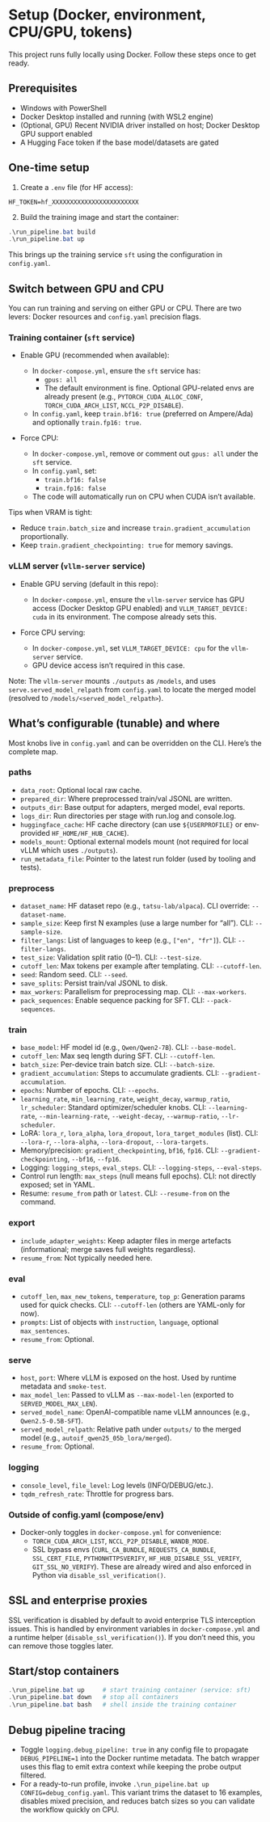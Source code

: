 # Setup (Docker, environment, CPU/GPU, tokens)

This project runs fully locally using Docker. Follow these steps once to get ready.

## Prerequisites
- Windows with PowerShell
- Docker Desktop installed and running (with WSL2 engine)
- (Optional, GPU) Recent NVIDIA driver installed on host; Docker Desktop GPU support enabled
- A Hugging Face token if the base model/datasets are gated

## One-time setup
1) Create a `.env` file (for HF access):

```
HF_TOKEN=hf_XXXXXXXXXXXXXXXXXXXXXXXX
```

2) Build the training image and start the container:

```powershell
.\run_pipeline.bat build
.\run_pipeline.bat up
```

This brings up the training service `sft` using the configuration in `config.yaml`.

## Switch between GPU and CPU

You can run training and serving on either GPU or CPU. There are two levers: Docker resources and `config.yaml` precision flags.

### Training container (`sft` service)
- Enable GPU (recommended when available):
  - In `docker-compose.yml`, ensure the `sft` service has:
    - `gpus: all`
    - The default environment is fine. Optional GPU-related envs are already present (e.g., `PYTORCH_CUDA_ALLOC_CONF`, `TORCH_CUDA_ARCH_LIST`, `NCCL_P2P_DISABLE`).
  - In `config.yaml`, keep `train.bf16: true` (preferred on Ampere/Ada) and optionally `train.fp16: true`.

- Force CPU:
  - In `docker-compose.yml`, remove or comment out `gpus: all` under the `sft` service.
  - In `config.yaml`, set:
    - `train.bf16: false`
    - `train.fp16: false`
  - The code will automatically run on CPU when CUDA isn’t available.

Tips when VRAM is tight:
- Reduce `train.batch_size` and increase `train.gradient_accumulation` proportionally.
- Keep `train.gradient_checkpointing: true` for memory savings.

### vLLM server (`vllm-server` service)
- Enable GPU serving (default in this repo):
  - In `docker-compose.yml`, ensure the `vllm-server` service has GPU access (Docker Desktop GPU enabled) and `VLLM_TARGET_DEVICE: cuda` in its environment. The compose already sets this.

- Force CPU serving:
  - In `docker-compose.yml`, set `VLLM_TARGET_DEVICE: cpu` for the `vllm-server` service.
  - GPU device access isn’t required in this case.

Note: The `vllm-server` mounts `./outputs` as `/models`, and uses `serve.served_model_relpath` from `config.yaml` to locate the merged model (resolved to `/models/<served_model_relpath>`).

## What’s configurable (tunable) and where

Most knobs live in `config.yaml` and can be overridden on the CLI. Here’s the complete map.

### paths
- `data_root`: Optional local raw cache.
- `prepared_dir`: Where preprocessed train/val JSONL are written.
- `outputs_dir`: Base output for adapters, merged model, eval reports.
- `logs_dir`: Run directories per stage with run.log and console.log.
- `huggingface_cache`: HF cache directory (can use `${USERPROFILE}` or env-provided `HF_HOME/HF_HUB_CACHE`).
- `models_mount`: Optional external models mount (not required for local vLLM which uses `./outputs`).
- `run_metadata_file`: Pointer to the latest run folder (used by tooling and tests).

### preprocess
- `dataset_name`: HF dataset repo (e.g., `tatsu-lab/alpaca`). CLI override: `--dataset-name`.
- `sample_size`: Keep first N examples (use a large number for “all”). CLI: `--sample-size`.
- `filter_langs`: List of languages to keep (e.g., `["en", "fr"]`). CLI: `--filter-langs`.
- `test_size`: Validation split ratio (0–1). CLI: `--test-size`.
- `cutoff_len`: Max tokens per example after templating. CLI: `--cutoff-len`.
- `seed`: Random seed. CLI: `--seed`.
- `save_splits`: Persist train/val JSONL to disk.
- `max_workers`: Parallelism for preprocessing map. CLI: `--max-workers`.
- `pack_sequences`: Enable sequence packing for SFT. CLI: `--pack-sequences`.

### train
- `base_model`: HF model id (e.g., `Qwen/Qwen2-7B`). CLI: `--base-model`.
- `cutoff_len`: Max seq length during SFT. CLI: `--cutoff-len`.
- `batch_size`: Per-device train batch size. CLI: `--batch-size`.
- `gradient_accumulation`: Steps to accumulate gradients. CLI: `--gradient-accumulation`.
- `epochs`: Number of epochs. CLI: `--epochs`.
- `learning_rate`, `min_learning_rate`, `weight_decay`, `warmup_ratio`, `lr_scheduler`: Standard optimizer/scheduler knobs. CLI: `--learning-rate`, `--min-learning-rate`, `--weight-decay`, `--warmup-ratio`, `--lr-scheduler`.
- LoRA: `lora_r`, `lora_alpha`, `lora_dropout`, `lora_target_modules` (list). CLI: `--lora-r`, `--lora-alpha`, `--lora-dropout`, `--lora-targets`.
- Memory/precision: `gradient_checkpointing`, `bf16`, `fp16`. CLI: `--gradient-checkpointing`, `--bf16`, `--fp16`.
- Logging: `logging_steps`, `eval_steps`. CLI: `--logging-steps`, `--eval-steps`.
- Control run length: `max_steps` (null means full epochs). CLI: not directly exposed; set in YAML.
- Resume: `resume_from` path or `latest`. CLI: `--resume-from` on the command.

### export
- `include_adapter_weights`: Keep adapter files in merge artefacts (informational; merge saves full weights regardless).
- `resume_from`: Not typically needed here.

### eval
- `cutoff_len`, `max_new_tokens`, `temperature`, `top_p`: Generation params used for quick checks. CLI: `--cutoff-len` (others are YAML-only for now).
- `prompts`: List of objects with `instruction`, `language`, optional `max_sentences`.
- `resume_from`: Optional.

### serve
- `host`, `port`: Where vLLM is exposed on the host. Used by runtime metadata and `smoke-test`.
- `max_model_len`: Passed to vLLM as `--max-model-len` (exported to `SERVED_MODEL_MAX_LEN`).
- `served_model_name`: OpenAI-compatible name vLLM announces (e.g., `Qwen2.5-0.5B-SFT`).
- `served_model_relpath`: Relative path under `outputs/` to the merged model (e.g., `autoif_qwen25_05b_lora/merged`).
- `resume_from`: Optional.

### logging
- `console_level`, `file_level`: Log levels (INFO/DEBUG/etc.).
- `tqdm_refresh_rate`: Throttle for progress bars.

### Outside of config.yaml (compose/env)
- Docker-only toggles in `docker-compose.yml` for convenience:
  - `TORCH_CUDA_ARCH_LIST`, `NCCL_P2P_DISABLE`, `WANDB_MODE`.
  - SSL bypass envs (`CURL_CA_BUNDLE`, `REQUESTS_CA_BUNDLE`, `SSL_CERT_FILE`, `PYTHONHTTPSVERIFY`, `HF_HUB_DISABLE_SSL_VERIFY`, `GIT_SSL_NO_VERIFY`). These are already wired and also enforced in Python via `disable_ssl_verification()`.

## SSL and enterprise proxies
SSL verification is disabled by default to avoid enterprise TLS interception issues. This is handled by environment variables in `docker-compose.yml` and a runtime helper (`disable_ssl_verification()`). If you don’t need this, you can remove those toggles later.

## Start/stop containers
```powershell
.\run_pipeline.bat up     # start training container (service: sft)
.\run_pipeline.bat down   # stop all containers
.\run_pipeline.bat bash   # shell inside the training container
```

## Debug pipeline tracing

- Toggle `logging.debug_pipeline: true` in any config file to propagate `DEBUG_PIPELINE=1` into the Docker runtime metadata. The batch wrapper uses this flag to emit extra context while keeping the probe output filtered.
- For a ready-to-run profile, invoke `.\run_pipeline.bat up CONFIG=debug_config.yaml`. This variant trims the dataset to 16 examples, disables mixed precision, and reduces batch sizes so you can validate the workflow quickly on CPU.